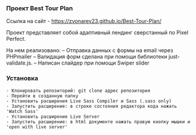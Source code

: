 ### Проект Best Tour Plan

Ссылка на сайт - https://zvonarev23.github.io/Best-Tour-Plan/

Проект представляет собой адаптивный лендинг сверстанный по Pixel Perfect.

На нем реализовано:
– Отправка данных с формы на email через PHPmailer
– Валидация форм сделана при помощи библиотеки just-validate.js.
– Написан слайдер при помощи Swiper slider


### Установка

    - Клонировать репозиторий: git clone адрес репозитория
    - Перейти в созданную папку
    - Установить расширения Live Sass Compiler и Sass (.sass only)
    - Запустить расширение: в строке состояния редактора кода нажать 'Watch Sass' 
    - Установить расширениe Live Server
    - Запустить расширение: в html документе нажать правую кнопку мышки и 'open with live server'
